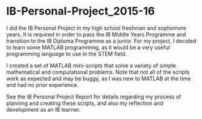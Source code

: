# IB-Personal-Project_2015-16
I did the IB Personal Project in my high school freshman and sophomore years. It is required in order to pass the IB Middle Years Programme and transition to the IB Diploma Programme as a junior. For my project, I decided to learn some MATLAB programming, as it would be a very useful programming language to use in the STEM field.

I created a set of MATLAB mini-scripts that solve a variety of simple mathematical and computational problems. Note that not all of the scripts work as expected and may be buggy, as I was new to MATLAB at the time and had no prior experience.

See the IB Personal Project Report for details regarding my process of planning and creating these scripts, and also my reflection and development as an IB learner.

